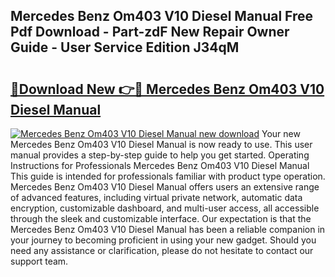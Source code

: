 ## Mercedes Benz Om403 V10 Diesel Manual Free Pdf Download - Part-zdF New Repair Owner Guide - User Service Edition J34qM

# <h2><a href="http://bc65573.oget.top/?id=Mercedes+Benz+Om403+V10+Diesel+Manual">🔗Download New 👉🔴 Mercedes Benz Om403 V10 Diesel Manual</a></h2>

[![Mercedes Benz Om403 V10 Diesel Manual new download](https://i.imgur.com/5g1atiW.png)](http://bc65573.oget.top/?id=Mercedes+Benz+Om403+V10+Diesel+Manual)
Your new Mercedes Benz Om403 V10 Diesel Manual is now ready to use. This user manual provides a step-by-step guide to help you get started. Operating Instructions for Professionals Mercedes Benz Om403 V10 Diesel Manual This guide is intended for professionals familiar with product type operation. Mercedes Benz Om403 V10 Diesel Manual offers users an extensive range of advanced features, including virtual private network, automatic data encryption, customizable dashboard, and multi-user access, all accessible through the sleek and customizable interface. Our expectation is that the Mercedes Benz Om403 V10 Diesel Manual has been a reliable companion in your journey to becoming proficient in using your new gadget. Should you need any assistance or clarification, please do not hesitate to contact our support team.
